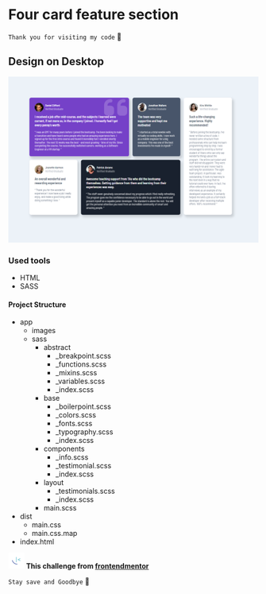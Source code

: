# Four card feature section

`Thank you for visiting my code` 👋

## Design on Desktop

![Design on Desktop](./design/127.0.0.1_5500_.png)

### Used tools

- HTML
- SASS

#### Project Structure

- app
  - images
  - sass
    - abstract
      - \_breakpoint.scss
      - \_functions.scss
      - \_mixins.scss
      - \_variables.scss
      - \_index.scss
    - base
      - \_boilerpoint.scss
      - \_colors.scss
      - \_fonts.scss
      - \_typography.scss
      - \_index.scss
    - components
      - \_info.scss
      - \_testimonial.scss
      - \_index.scss
    - layout
      - \_testimonials.scss
      - \_index.scss
    - main.scss
- dist
  - main.css
  - main.css.map
- index.html

![frontendmentor-icon](./app/images/favicon-32x32.png) **This challenge from [frontendmentor](https://www.frontendmentor.io/)**

`Stay save and Goodbye` 👋
